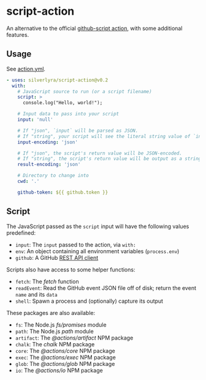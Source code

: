 # script-action

An alternative to the official [github-script action][ghs], with some additional features.

[ghs]: https://github.com/actions/github-script#readme

## Usage

See [action.yml](action.yml).

<!-- start usage -->
```yaml
- uses: silverlyra/script-action@v0.2
  with:
    # JavaScript source to run (or a script filename)
    script: >
      console.log("Hello, world!");

    # Input data to pass into your script
    input: 'null'

    # If "json", `input` will be parsed as JSON.
    # If "string", your script will see the literal string value of `input`.
    input-encoding: 'json'

    # If "json", the script's return value will be JSON-encoded.
    # If "string", the script's return value will be output as a string.
    result-encoding: 'json'

    # Directory to change into
    cwd: '.'

    github-token: ${{ github.token }}
```
<!-- end usage -->

## Script

The JavaScript passed as the `script` input will have the following values predefined:

- `input`: The `input` passed to the action, via `with:`
- `env`: An object containing all environment variables (`process.env`)
- `github`: A GitHub [REST API client](https://octokit.github.io/rest.js/v18)

Scripts also have access to some helper functions:

- `fetch`: The _fetch_ function
- `readEvent`: Read the GitHub event JSON file off of disk; return the event `name` and its `data`
- `shell`: Spawn a process and (optionally) capture its output

These packages are also available:

- `fs`: The Node.js _fs/promises_ module
- `path`: The Node.js _path_ module
- `artifact`: The _@actions/artifact_ NPM package
- `chalk`: The _chalk_ NPM package
- `core`: The _@actions/core_ NPM package
- `exec`: The _@actions/exec_ NPM package
- `glob`: The _@actions/glob_ NPM package
- `io`: The _@actions/io_ NPM package
